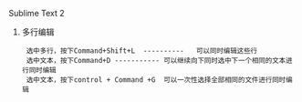 Sublime Text 2

1. 多行编辑

		选中多行，按下Command+Shift+L  ----------   可以同时编辑这些行
		选中文本，按下Command+D ----------- 可以继续向下同时选中下一个相同的文本进行同时编辑
		选中文本，按下control + Command +G  可以一次性选择全部相同的文件进行同时编辑